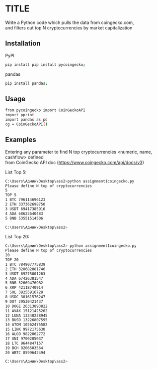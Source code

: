 # TITLE

Write a Python code which pulls the data from coingecko.com,                      
and filters out top N cryptocurrencies by market capitalization

## Installation
PyPl
``` bash 
pip install pip install pycoingecko;
```
pandas
``` bash 
pip install pandas;
```

## Usage

``` bash 
from pycoingecko import CoinGeckoAPI
import pprint
import pandas as pd
cg = CoinGeckoAPI()
```

## Examples

Entering any parameter to find N top cryptocurrencies <numeric, name, cashflow> defined             
from CoinGecko API doc (https://www.coingecko.com/api/docs/v3)

List Top 5:
``` bash 
C:\Users\Админ\Desktop\ass2>python assignment1coingecko.py
Please define N top of cryptocurrencies
5
TOP 5
1 BTC 796114696123
2 ETH 337362698750
3 USDT 69417385916
4 ADA 68623640483
5 BNB 53551514506

C:\Users\Админ\Desktop\ass2>
```

List Top 20:
``` bash 
C:\Users\Админ\Desktop\ass2> python assignment1coingecko.py
Please define N top of cryptocurrencies
20
TOP 20
1 BTC 784907775839
2 ETH 328682881746
3 USDT 69275001263
4 ADA 67426381547
5 BNB 52669476982
6 XRP 42118740914
7 SOL 39255916728
8 USDC 30161576247
9 DOT 29530421437
10 DOGE 26313893822
11 AVAX 15121425262
12 LUNA 13340238945
13 BUSD 13226807595
14 ATOM 10262475582
15 LINK 9972175630
16 ALGO 9822062772
17 UNI 9700205037
18 LTC 9644847157
19 BCH 9206503564
20 WBTC 8599642494

C:\Users\Админ\Desktop\ass2>
```


